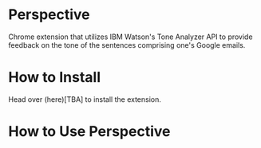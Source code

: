 # Perspective
Chrome extension that utilizes IBM Watson's Tone Analyzer API to provide
feedback on the tone of the sentences comprising one's Google emails.

# How to Install
Head over (here)[TBA] to install the extension.

# How to Use Perspective

